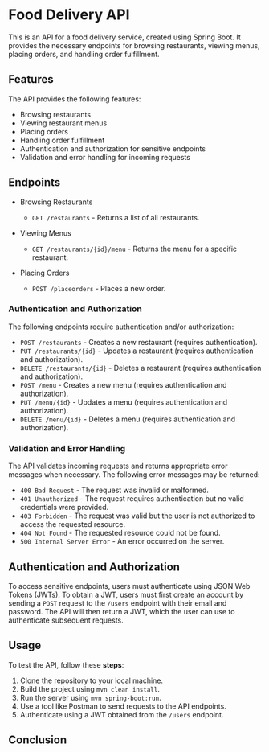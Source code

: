 # Food Delivery API

This is an API for a food delivery service, created using Spring Boot. It provides the necessary endpoints for browsing restaurants, viewing menus, placing orders, and handling order fulfillment.

## Features

The API provides the following features:

* Browsing restaurants
* Viewing restaurant menus
* Placing orders
* Handling order fulfillment
* Authentication and authorization for sensitive endpoints
* Validation and error handling for incoming requests

## Endpoints

- Browsing Restaurants

  - `GET /restaurants` - Returns a list of all restaurants.

- Viewing Menus

  - `GET /restaurants/{id}/menu` - Returns the menu for a specific restaurant.

- Placing Orders

  - `POST /placeorders` - Places a new order.



### Authentication and Authorization

The following endpoints require authentication and/or authorization:

* `POST /restaurants` - Creates a new restaurant (requires authentication).
* `PUT /restaurants/{id}` - Updates a restaurant (requires authentication and authorization).
* `DELETE /restaurants/{id}` - Deletes a restaurant (requires authentication and authorization).
* `POST /menu` - Creates a new menu (requires authentication and authorization).
* `PUT /menu/{id}` - Updates a menu (requires authentication and authorization).
* `DELETE /menu/{id}` - Deletes a menu (requires authentication and authorization).

### Validation and Error Handling

The API validates incoming requests and returns appropriate error messages when necessary. The following error messages may be returned:

* `400 Bad Request` - The request was invalid or malformed.
* `401 Unauthorized` - The request requires authentication but no valid credentials were provided.
* `403 Forbidden` - The request was valid but the user is not authorized to access the requested resource.
* `404 Not Found` - The requested resource could not be found.
* `500 Internal Server Error` - An error occurred on the server.

## Authentication and Authorization

To access sensitive endpoints, users must authenticate using JSON Web Tokens (JWTs). To obtain a JWT, users must first create an account by sending a `POST` request to the `/users` endpoint with their email and password. The API will then return a JWT, which the user can use to authenticate subsequent requests.

## Usage

To test the API, follow these **steps**:

1. Clone the repository to your local machine.
2. Build the project using `mvn clean install`.
3. Run the server using `mvn spring-boot:run`.
4. Use a tool like Postman to send requests to the API endpoints.
5. Authenticate using a JWT obtained from the `/users` endpoint.

## Conclusion


